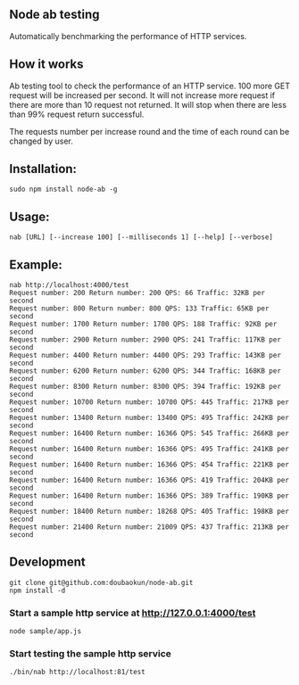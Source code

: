 ## Node ab testing

Automatically benchmarking the performance of HTTP services.

## How it works
Ab testing tool to check the performance of an HTTP service. 100 more GET request will be increased per second. It will not increase more request if there are more than 10 request not returned. It will stop when there are less than 99% request return successful.

The requests number per increase round and the time of each round can be changed by user.
 
## Installation:

    sudo npm install node-ab -g 

## Usage:

    nab [URL] [--increase 100] [--milliseconds 1] [--help] [--verbose]

## Example:

    nab http://localhost:4000/test
    Request number: 200 Return number: 200 QPS: 66 Traffic: 32KB per second
    Request number: 800 Return number: 800 QPS: 133 Traffic: 65KB per second
    Request number: 1700 Return number: 1700 QPS: 188 Traffic: 92KB per second
    Request number: 2900 Return number: 2900 QPS: 241 Traffic: 117KB per second
    Request number: 4400 Return number: 4400 QPS: 293 Traffic: 143KB per second
    Request number: 6200 Return number: 6200 QPS: 344 Traffic: 168KB per second
    Request number: 8300 Return number: 8300 QPS: 394 Traffic: 192KB per second
    Request number: 10700 Return number: 10700 QPS: 445 Traffic: 217KB per second
    Request number: 13400 Return number: 13400 QPS: 495 Traffic: 242KB per second
    Request number: 16400 Return number: 16366 QPS: 545 Traffic: 266KB per second
    Request number: 16400 Return number: 16366 QPS: 495 Traffic: 241KB per second
    Request number: 16400 Return number: 16366 QPS: 454 Traffic: 221KB per second
    Request number: 16400 Return number: 16366 QPS: 419 Traffic: 204KB per second
    Request number: 16400 Return number: 16366 QPS: 389 Traffic: 190KB per second
    Request number: 18400 Return number: 18268 QPS: 405 Traffic: 198KB per second
    Request number: 21400 Return number: 21009 QPS: 437 Traffic: 213KB per second

## Development

    git clone git@github.com:doubaokun/node-ab.git
    npm install -d

### Start a sample http service at http://127.0.0.1:4000/test
    node sample/app.js

### Start testing the sample http service
    ./bin/nab http://localhost:81/test


